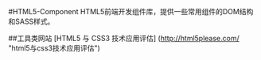 #HTML5-Component
HTML5前端开发组件库，提供一些常用组件的DOM结构和SASS样式。

##工具类网站
[HTML5 与 CSS3 技术应用评估]
(http://html5please.com/ "html5与css3技术应用评估")

